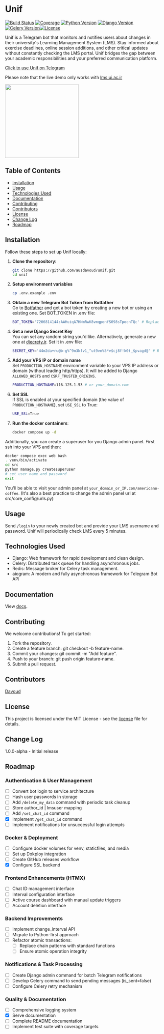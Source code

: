 # Unif 

[![Build Status](https://github.com/ausdavoud/unif/actions/workflows/django-ci-cd.yml/badge.svg)](https://github.com/ausdavoud/unif/actions)
[![Coverage](https://codecov.io/gh/ausdavoud/unif/branch/main/graph/badge.svg)](https://codecov.io/gh/ausdavoud/unif)
[![Python Version](https://img.shields.io/badge/python-3.13+-blue.svg)](https://www.python.org/downloads/)
[![Django Version](https://img.shields.io/badge/django-5.1+-green.svg)](https://www.djangoproject.com/)
[![Celery Version](https://img.shields.io/badge/celery-5.4+-orange.svg)](https://docs.celeryproject.org/)[![License](https://img.shields.io/badge/license-MIT-blue.svg)](LICENSE.md)  

Unif is a Telegram bot that monitors and notifies users about changes in their university's Learning Management System (LMS). Stay informed about exercise deadlines, online session additions, and other critical updates without constantly checking the LMS portal. Unif bridges the gap between your academic responsibilities and your preferred communication platform.

[Click to use Unif on Telegram](https://t.me/unifgrammytestbot)

Please note that the live demo only works with [lms.ui.ac.ir](https://lms.ui.ac.ir)

<img src='https://raw.githubusercontent.com/ausdavoud/unif/refs/heads/main/assets/preview-attachment.jpg' width='240px' />
<!-- ![Demo Screenshot](./assets/preview-attachment.jpg) -->

## Table of Contents  
- [Installation](#installation)
- [Usage](#usage)
- [Technologies Used](#technologies-used)
- [Documentation](#documentation)
- [Contributing](#contributing)
- [Contributors](#contributors)
- [License](#license)
- [Change Log](#change-log)
- [Roadmap](#roadmap)

## Installation  
Follow these steps to set up Unif locally:  

1. **Clone the repository**:  
   	```bash  
   	git clone https://github.com/ausdavoud/unif.git  
  	cd unif
	```

2. **Setup environment variables**  
	```bash
	cp .env.example .env
	```

3. **Obtain a new Telegram Bot Token from Botfather**  
	Go to [Botfather](https://t.me/BotFather) and get a bot token by creating a new bot or using an existing one.
	Set BOT_TOKEN in .env file:
	```bash
	BOT_TOKEN='7206814144:AAHuiqA7HNmRwK8vmqponfS098sTpocnTQc' # Replace this with our own token
	```
4. **Get a new Django Secret Key**  
	You can set any random string you'd like. Alternatively, generate a new one at [djecrety.ir](https://djecrety.ir/).
	Set it in .env file:
	```bash
	SECRET_KEY='44m2da+ru@b-g%^9m3kfv1_^ut9vn%5*v$cj8f!k0(_$pvagd@' # Replace this with our own secret key
	```

5. **Add your VPS IP or domain name**  
	Set `PRODUCTION_HOSTNAME` environment variable to your VPS IP address or domain (without leading http/https). It will be added to Django `ALLOWED_HOSTS` and `CSRF_TRUSTED_ORIGINS`.
	```bash
	PRODUCTION_HOSTNAME=116.125.1.53 # or your_domain.com
	```

6. **Set SSL**  
	If SSL is enabled at your specified domain (the value of `PRODUCTION_HOSTNAME`), set `USE_SSL` to True:
	```bash
	USE_SSL=True
	```

7. **Run the docker containers**:  
    ```bash
	docker compose up -d
   	```

Additionally, you can create a superuser for you Django admin panel. First ssh into your VPS and then:
```bash
docker compose exec web bash
. venv/bin/activate
cd src
python manage.py createsuperuser
# set user name and password
exit

```
You'll be able to visit your admin panel at `your_domain_or_IP.com/americano-coffee`. (It's also a best practice to change the admin panel url at src/core_config/urls.py)

## Usage
Send `/login` to your newly created bot and provide your LMS username and password. Unif will periodically check LMS every 5 minutes. 

## Technologies Used
- Django: Web framework for rapid development and clean design.  
- Celery: Distributed task queue for handling asynchronous jobs.  
- Redis: Message broker for Celery task management.  
- aiogram: A modern and fully asynchronous framework for Telegram Bot API 

## Documentation
View [docs](https://ausdavoud.github.io/unif).

## Contributing
We welcome contributions! To get started:

1. Fork the repository.
2. Create a feature branch: git checkout -b feature-name.
3. Commit your changes: git commit -m "Add feature".
4. Push to your branch: git push origin feature-name.
5. Submit a pull request.


## Contributors
[Davoud](https://github.com/ausdavoud)

## License
This project is licensed under the MIT License - see the [license](https://github.com/ausdavoud/UnifPython/blob/main/LICENSE) file for details.

## Change Log
1.0.0-alpha - Initial release

## Roadmap

### Authentication & User Management
- [ ] Convert bot login to service architecture
- [ ] Hash user passwords in storage
- [ ] Add `/delete_my_data` command with periodic task cleanup
- [ ] Store author_id | lmsuser mapping
- [ ] Add `/set_chat_id` command
- [x] Implement `/get_chat_id` command
- [ ] Implement notifications for unsuccessful login attempts

### Docker & Deployment
- [ ] Configure docker volumes for venv, staticfiles, and media
- [ ] Set up Dokploy integration
- [ ] Create GitHub releases workflow
- [x] Configure SSL backend

### Frontend Enhancements (HTMX)
- [ ] Chat ID management interface
- [ ] Interval configuration interface
- [ ] Active course dashboard with manual update triggers
- [ ] Account deletion interface

### Backend Improvements
- [ ] Implement change_interval API
- [ ] Migrate to Python-first approach
- [ ] Refactor atomic transactions:
  - [ ] Replace chain patterns with standard functions
  - [ ] Ensure atomic operation integrity

### Notifications & Task Processing
- [ ] Create Django admin command for batch Telegram notifications
- [ ] Develop Celery command to send pending messages (is_sent=false)
- [ ] Configure Celery retry mechanism

### Quality & Documentation
- [ ] Comprehensive logging system
- [x] Serve documentation
- [ ] Complete README documentation
- [ ] Implement test suite with coverage targets
